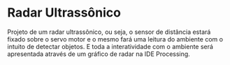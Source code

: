 # Radar Ultrassônico
 Projeto de um radar ultrassônico, ou seja, o sensor de distância estará fixado sobre o servo motor e o mesmo fará uma leitura do ambiente com o intuito de detectar objetos.  E toda a interatividade com o ambiente será apresentada através de um gráfico de radar na IDE Processing.
